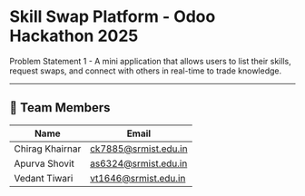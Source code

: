 # Skill Swap Platform - Odoo Hackathon 2025

Problem Statement 1 - A mini application that allows users to list their skills, request swaps, and connect with others in real-time to trade knowledge.

---

## 👥 Team Members

| Name             | Email                     |
|------------------|---------------------------|
| Chirag Khairnar   | ck7885@srmist.edu.in    |
| Apurva Shovit  | as6324@srmist.edu.in      |
| Vedant Tiwari  | vt1646@srmist.edu.in     |

